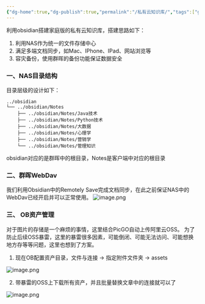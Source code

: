 ```yaml
---
{"dg-home":true,"dg-publish":true,"permalink":"/私有云知识库/","tags":["gardenEntry"],"dgPassFrontmatter":true}
---
```



利用obsidian搭建家庭版的私有云知识库，搭建思路如下：
1.  利用NAS作为统一的文件存储中心
2.  满足多端文档同步，如Mac、IPhone、IPad、网站浏览等
3.  容灾备份，使用群晖的备份功能保证数据安全

### 一、NAS目录结构

目录层级的设计如下：
```
../obsidian
└── ../obsidian/Notes
    ├── ../obsidian/Notes/Java技术
    ├── ../obsidian/Notes/Python技术
    ├── ../obsidian/Notes/大数据
    ├── ../obsidian/Notes/心理学
    ├── ../obsidian/Notes/营销学
    └── ../obsidian/Notes/管理知识
```
 
obsidian对应的是群晖中的根目录，Notes是客户端中对应的根目录

### 二、群晖WebDav
我们利用Obsidian中的Remotely Save完成文档同步，在此之前保证NAS中的WebDav已经开启并可以正常使用。
![image.png](https://hoey-images.oss-cn-hangzhou.aliyuncs.com/img/20231113141155.png)

### 三、 OB资产管理

对于图片的存储是一个麻烦的事情，这里结合PicGO自动上传阿里云OSS。
为了防止后续OSS暴雷，这里的暴雷很多因素，可能倒闭、可能无法访问、可能想换地方存等等问题，这里也想到了方案。

1. 现在OB配置资产目录，文件与连接 -> 指定附件文件夹 -> assets

![image.png](https://hoey-images.oss-cn-hangzhou.aliyuncs.com/img/20231115140502.png)

2. 带暴雷的OSS上下载所有资产，并且批量替换文章中的连接就可以了

![image.png](https://hoey-images.oss-cn-hangzhou.aliyuncs.com/img/20231115140635.png)
